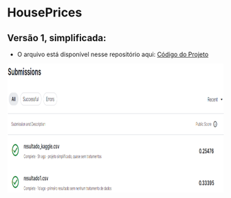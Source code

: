 # HousePrices

## Versão 1, simplificada:
- O arquivo está disponível nesse repositório aqui:
  <a href="https://github.com/ZeyOliveira/HousePrices/blob/main/projeto_simplificado.ipynb">Código do Projeto</a>
<img width="900" height="300" src="https://github.com/ZeyOliveira/HousePrices/blob/main/imagens/Captura_submissons.PNG"/>
